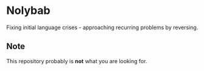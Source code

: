 # Nolybab
Fixing initial language crises - approaching recurring problems by reversing.

## Note
This repository probably is **not** what you are looking for.


